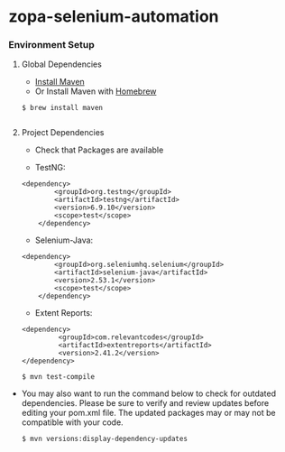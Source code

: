 # zopa-selenium-automation

### Environment Setup
	
1.  Global Dependencies
	* [Install Maven](https://maven.apache.org/install.html)
	* Or Install Maven with [Homebrew](http://brew.sh/)
	
	```
	$ brew install maven
	
    
2. Project Dependencies
	* Check that Packages are available
	
	* TestNG:
	
	```
	<dependency>
            <groupId>org.testng</groupId>
            <artifactId>testng</artifactId>
            <version>6.9.10</version>
            <scope>test</scope>
        </dependency> 
	
	```
	* Selenium-Java:
	
	```
	<dependency>
            <groupId>org.seleniumhq.selenium</groupId>
            <artifactId>selenium-java</artifactId>
            <version>2.53.1</version>
            <scope>test</scope>
        </dependency>
	
	```
	
	* Extent Reports:
	
	```
	<dependency>
             <groupId>com.relevantcodes</groupId>
    	     <artifactId>extentreports</artifactId>
    	     <version>2.41.2</version>
	</dependency>
	
	```
	
	``` $ mvn test-compile ```
* You may also want to run the command below to check for outdated dependencies. Please be sure to verify and review     updates before editing your pom.xml file. The updated packages may or may not be compatible with your code.
	```
	$ mvn versions:display-dependency-updates
	```
